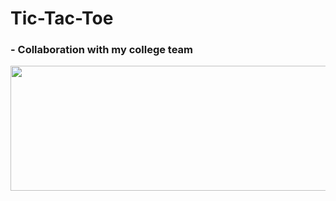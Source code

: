 # Tic-Tac-Toe
### - Collaboration with my college team 
<div align="center">
  <img src="file:///C:/Users/dell/OneDrive/Documents/ticc%20.jpg" width="600" height="200"/>
</div> 
